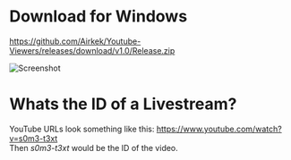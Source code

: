 # Download for Windows
https://github.com/Airkek/Youtube-Viewers/releases/download/v1.0/Release.zip

![Screenshot](https://i.imgur.com/r89Aa3g.png)

# Whats the ID of a Livestream?

YouTube URLs look something like this: https://www.youtube.com/watch?v=s0m3-t3xt <br />
Then _s0m3-t3xt_ would be the ID of the video.
